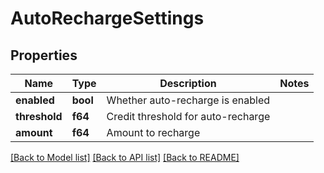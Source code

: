 # AutoRechargeSettings

## Properties

Name | Type | Description | Notes
------------ | ------------- | ------------- | -------------
**enabled** | **bool** | Whether auto-recharge is enabled | 
**threshold** | **f64** | Credit threshold for auto-recharge | 
**amount** | **f64** | Amount to recharge | 

[[Back to Model list]](../README.md#documentation-for-models) [[Back to API list]](../README.md#documentation-for-api-endpoints) [[Back to README]](../README.md)


